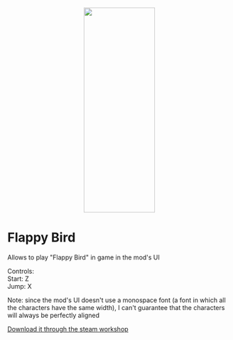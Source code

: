 <h1 align="center">
    <img src="https://github.com/ALVAROPING1/Trailmaker-mods/blob/master/Flappy%20Bird/preview.png" width="160" height="460" />
</h1>

# Flappy Bird  

Allows to play "Flappy Bird" in game in the mod's UI  

Controls:  
Start: Z  
Jump: X  

Note: since the mod's UI doesn't use a monospace font (a font in which all the characters have the same width), I can't guarantee that the characters will always be perfectly aligned  

[Download it through the steam workshop](https://steamcommunity.com/sharedfiles/filedetails/?id=2488112563)
